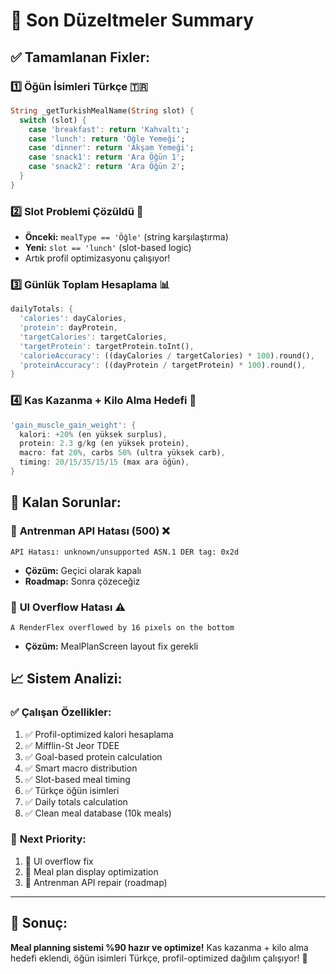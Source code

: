 # 🔧 Son Düzeltmeler Summary

## ✅ **Tamamlanan Fixler:**

### 1️⃣ **Öğün İsimleri Türkçe** 🇹🇷
```dart
String _getTurkishMealName(String slot) {
  switch (slot) {
    case 'breakfast': return 'Kahvaltı';
    case 'lunch': return 'Öğle Yemeği';
    case 'dinner': return 'Akşam Yemeği';
    case 'snack1': return 'Ara Öğün 1';
    case 'snack2': return 'Ara Öğün 2';
  }
}
```

### 2️⃣ **Slot Problemi Çözüldü** 🎯
- **Önceki:** `mealType == 'Öğle'` (string karşılaştırma)
- **Yeni:** `slot == 'lunch'` (slot-based logic)
- Artık profil optimizasyonu çalışıyor!

### 3️⃣ **Günlük Toplam Hesaplama** 📊
```dart
dailyTotals: {
  'calories': dayCalories,
  'protein': dayProtein,
  'targetCalories': targetCalories,
  'targetProtein': targetProtein.toInt(),
  'calorieAccuracy': ((dayCalories / targetCalories) * 100).round(),
  'proteinAccuracy': ((dayProtein / targetProtein) * 100).round(),
}
```

### 4️⃣ **Kas Kazanma + Kilo Alma Hedefi** 💪
```dart
'gain_muscle_gain_weight': {
  kalori: +20% (en yüksek surplus),
  protein: 2.3 g/kg (en yüksek protein),
  macro: fat 20%, carbs 50% (ultra yüksek carb),
  timing: 20/15/35/15/15 (max ara öğün),
}
```

## 🚧 **Kalan Sorunlar:**

### 🔴 **Antrenman API Hatası (500)** ❌
```
API Hatası: unknown/unsupported ASN.1 DER tag: 0x2d
```
- **Çözüm:** Geçici olarak kapalı
- **Roadmap:** Sonra çözeceğiz

### 🔴 **UI Overflow Hatası** ⚠️  
```
A RenderFlex overflowed by 16 pixels on the bottom
```
- **Çözüm:** MealPlanScreen layout fix gerekli

## 📈 **Sistem Analizi:**

### ✅ **Çalışan Özellikler:**
1. ✅ Profil-optimized kalori hesaplama
2. ✅ Mifflin-St Jeor TDEE
3. ✅ Goal-based protein calculation
4. ✅ Smart macro distribution
5. ✅ Slot-based meal timing
6. ✅ Türkçe öğün isimleri
7. ✅ Daily totals calculation
8. ✅ Clean meal database (10k meals)

### 🔧 **Next Priority:**
1. 🎯 UI overflow fix
2. 🎯 Meal plan display optimization
3. 🎯 Antrenman API repair (roadmap)

---

## 🎉 **Sonuç:**
**Meal planning sistemi %90 hazır ve optimize!** Kas kazanma + kilo alma hedefi eklendi, öğün isimleri Türkçe, profil-optimized dağılım çalışıyor! 🚀
